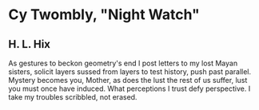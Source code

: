 # Cy Twombly, "Night Watch"
## H. L. Hix
As gestures to beckon geometry's end
I post letters to my lost Mayan sisters,
solicit layers sussed from layers to test
history, push past parallel. Mystery
becomes you, Mother, as does the lust the rest
of us suffer, lust you must once have induced.
What perceptions I trust defy perspective.
I take my troubles scribbled, not erased.